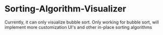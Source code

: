 # Sorting-Algorithm-Visualizer
Currently, it can only visualize bubble sort.
Only working for bubble sort, will implement more customization UI's and other in-place sorting algorithms
